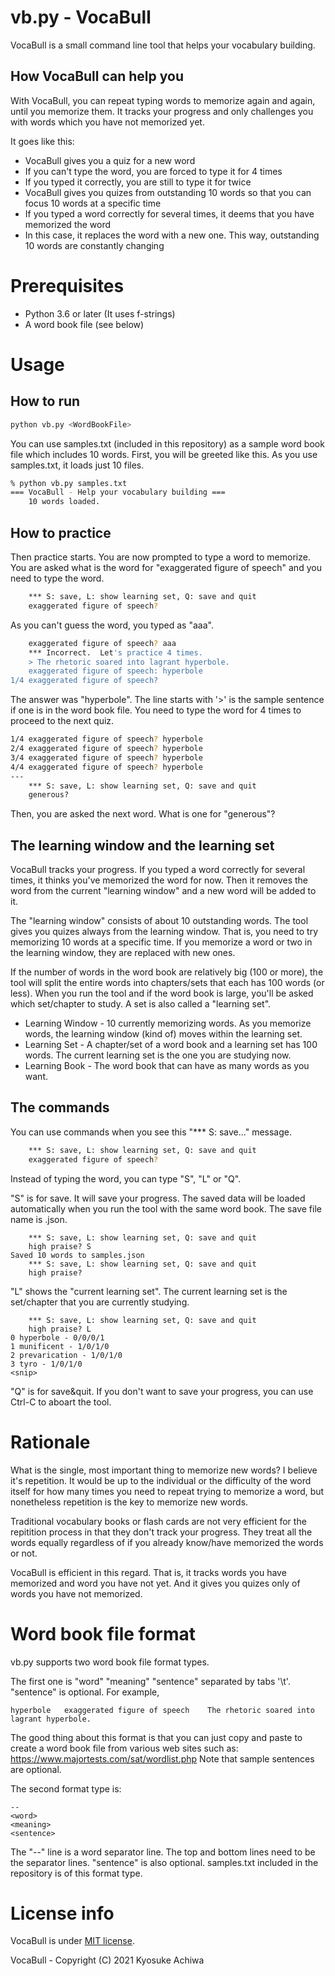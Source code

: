 # vb.py - VocaBull

VocaBull is a small command line tool that helps your vocabulary building.

## How VocaBull can help you

With VocaBull, you can repeat typing words to memorize again and again, until you memorize them.  It tracks your progress and only challenges you with words which you have not memorized yet.

It goes like this:
* VocaBull gives you a quiz for a new word
* If you can't type the word, you are forced to type it for 4 times
* If you typed it correctly, you are still to type it for twice
* VocaBull gives you quizes from outstanding 10 words so that you can focus 10 words at a specific time
* If you typed a word correctly for several times, it deems that you have memorized the word
* In this case, it replaces the word with a new one.  This way, outstanding 10 words are constantly changing

# Prerequisites

* Python 3.6 or later (It uses f-strings)
* A word book file (see below)

# Usage
## How to run

```bash
python vb.py <WordBookFile>
```
You can use samples.txt (included in this repository) as a sample word book file which includes 10 words.  First, you will be greeted like this.  As you use samples.txt, it loads just 10 files.

```bash
% python vb.py samples.txt 
=== VocaBull - Help your vocabulary building ===
    10 words loaded.
```

## How to practice

Then practice starts.  You are now prompted to type a word to memorize.  You are asked what is the word for "exaggerated figure of speech" and you need to type the word.

```bash
    *** S: save, L: show learning set, Q: save and quit
    exaggerated figure of speech? 
```
As you can't guess the word, you typed as "aaa".

```bash
    exaggerated figure of speech? aaa        
    *** Incorrect.  Let's practice 4 times.
    > The rhetoric soared into lagrant hyperbole.
    exaggerated figure of speech: hyperbole
1/4 exaggerated figure of speech?
```
The answer was "hyperbole".  The line starts with '>' is the sample sentence if one is in the word book file.  You need to type the word for 4 times to proceed to the next quiz.

```bash
1/4 exaggerated figure of speech? hyperbole
2/4 exaggerated figure of speech? hyperbole
3/4 exaggerated figure of speech? hyperbole
4/4 exaggerated figure of speech? hyperbole
---
    *** S: save, L: show learning set, Q: save and quit
    generous?
```
Then, you are asked the next word.  What is one for "generous"?

## The learning window and the learning set

VocaBull tracks your progress.  If you typed a word correctly for several times, it thinks you've memorized the word for now.  Then it removes the word from the current "learning window" and a new word will be added to it.

The "learning window" consists of about 10 outstanding words.  The tool gives you quizes always from the learning window.  That is, you need to try memorizing 10 words at a specific time.  If you memorize a word or two in the learning window, they are replaced with new ones.

If the number of words in the word book are relatively big (100 or more), the tool will split the entire words into chapters/sets that each has 100 words (or less).  When you run the tool and if the word book is large, you'll be asked which set/chapter to study.  A set is also called a "learning set".

* Learning Window - 10 currently memorizing words.  As you memorize words, the learning window (kind of) moves within the learning set.
* Learning Set - A chapter/set of a word book and a learning set has 100 words.  The current learning set is the one you are studying now.
* Learning Book - The word book that can have as many words as you want.

## The commands

You can use commands when you see this "*** S: save..." message.
```bash
    *** S: save, L: show learning set, Q: save and quit
    exaggerated figure of speech? 
```
Instead of typing the word, you can type "S", "L" or "Q".

"S" is for save.  It will save your progress.  The saved data will be loaded automatically when you run the tool with the same word book.  The save file name is <wordfile>.json.

```
    *** S: save, L: show learning set, Q: save and quit
    high praise? S
Saved 10 words to samples.json
    *** S: save, L: show learning set, Q: save and quit
    high praise? 
```

"L" shows the "current learning set".  The current learning set is the set/chapter that you are currently studying.

```
    *** S: save, L: show learning set, Q: save and quit
    high praise? L
0 hyperbole - 0/0/0/1
1 munificent - 1/0/1/0
2 prevarication - 1/0/1/0
3 tyro - 1/0/1/0
<snip>
```

"Q" is for save&quit.  If you don't want to save your progress, you can use Ctrl-C to aboart the tool.

# Rationale

What is the single, most important thing to memorize new words?  I believe it's repetition.  It would be up to the individual or the difficulty of the word itself for how many times you need to repeat trying to memorize a word, but nonetheless repetition is the key to memorize new words.

Traditional vocabulary books or flash cards are not very efficient for the repitition process in that they don't track your progress.  They treat all the words equally regardless of if you already know/have memorized the words or not.

VocaBull is efficient in this regard.  That is, it tracks words you have memorized and word you have not yet.  And it gives you quizes only of words you have not memorized.


# Word book file format

vb.py supports two word book file format types.

The first one is "word" "meaning" "sentence" separated by tabs '\t'.  "sentence" is optional.  For example,

```
hyperbole	exaggerated figure of speech	The rhetoric soared into lagrant hyperbole.
```
The good thing about this format is that you can just copy and paste to create a word book file from various web sites such as: https://www.majortests.com/sat/wordlist.php  Note that sample sentences are optional.


The second format type is:
```
--
<word>
<meaning>
<sentence>
```
The "--" line is a word separator line.  The top and bottom lines need to be the separator lines.  "sentence" is also optional.  samples.txt included in the repository is of this format type.

# License info

VocaBull is under [MIT license](https://en.wikipedia.org/wiki/MIT_License).

VocaBull - Copyright (C) 2021 Kyosuke Achiwa